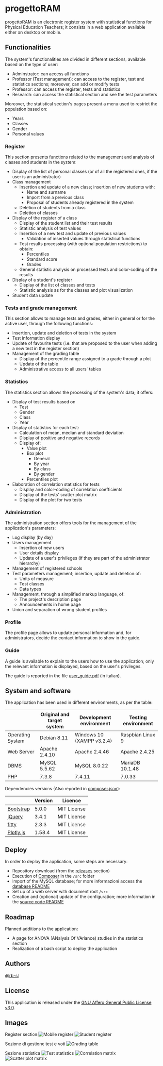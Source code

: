 # progettoRAM
progettoRAM is an electronic register system with statistical functions for Physical Education Teachers; it consists in a web application available either on desktop or mobile.

## Functionalities
The system's functionalities are divided in different sections, available based on the type of user:
* Adminstrator: can access all functions
* Professor (Test management): can access to the register, test and statistics sections; moreover, can add or modify tests
* Professor: can access the register, tests and statistics
* Research: can access the statistical section and see the test parameters

Moreover, the statistical section's pages present a menu used to restrict the population based on:
* Years
* Classes
* Gender
* Personal values

### Register
This section presents functions related to the management and analysis of classes and students in the system:

* Display of the list of personal classes (or of all the registered ones, if the user is an administrator)
* Class management
	* Insertion and update of a new class; insertion of new students with:
		* Name and surname
		* Import from a previous class
		* Proposal of students already registered in the system
	* Deletion of students from a class
	* Deletion of classes
* Display of the register of a class
	* Display of the student list and their test results
	* Statistic analysis of test values
	* Insertion of a new test and update of previous values
		* Validation of inserted values through statistical functions
	* Test results processing (with optional population restrictions) to obtain:
		* Percentiles
		* Standard score
		* Grades
	* General statistic analysis on processed tests and color-coding of the results
* Display of a student's register
	* Display of the list of classes and tests
	* Statistic analysis as for the classes and plot visualization
* Student data update

### Tests and grade management
This section allows to manage tests and grades, either in general or for the active user, through the following functions:
* Insertion, update and deletion of tests in the system
* Test information display
* Update of favourite tests (i.e. that are proposed to the user when adding a new test in the register section)
* Management of the grading table
	* Display of the percentile range assigned to a grade through a plot
	* Update of the table
	* Administrative access to all users' tables

### Statistics
The statistics section allows the processing of the system's data; it offers:
* Display of test results based on
	* Test
	* Gender
	* Class
	* Year
* Display of statistics for each test:
	* Calculation of mean, median and standard deviation
	* Display of positive and negative records
	* Display of:
		* Value plot
		* Box plot
			* General
			* By year
			* By class
			* By gender
		* Percentiles plot
* Elaboration of correlation statistics for tests
	* Display and color-coding of correlation coefficients
	* Display of the tests' scatter plot matrix
	* Display of the plot for two tests

### Administration
The administration section offers tools for the management of the application's parameters:
* Log display (by day)
* Users management
	* Insertion of new users
	* User details display
	* Update of a user's privileges (if they are part of the administrator hierarchy)
* Management of registered schools
* Test parameters management; insertion, update and deletion of:
	* Units of measure
	* Test classes
	* Data types
* Management, through a simplified markup language, of:
	* The project's description page
	* Announcements in home page
* Union and separation of wrong student profiles

### Profile
The profile page allows to update personal information and, for administrators, decide the contact information to show in the guide.

### Guide
A guide is available to explain to the users how to use the application; only the relevant information is displayed, based on the user's privileges.

The guide is reported in the file [user_guide.pdf](user_guide.pdf) (in italian).

## System and software
The application has been used in different environments, as per the table:

|                   | Original and target system | Development environment      | Testing environment |
| ----------------- | -------------------------- | ---------------------------- | ------------------- | 
| Operating System  | Debian 8.11                | Windows 10 (XAMPP v3.2.4)    | Raspbian Linux 9    |
| Web Server        | Apache 2.4.10              | Apache 2.4.46                | Apache 2.4.25       |
| DBMS              | MySQL 5.5.62               | MySQL 8.0.22                 | MariaDB 10.1.48     |
| PHP               | 7.3.8                      | 7.4.11                       | 7.0.33              |

Dependencies versions (Also reported in [composer.json](src/composer.json)):

|                                                  | Version | Licence     |
| ------------------------------------------------ | ------- | ----------- |
| [Bootstrap](https://getbootstrap.com/)           | 5.0.0   | MIT License |
| [jQuery](https://jquery.com/)                    | 3.4.1   | MIT License |
| [fitty](https://github.com/rikschennink/fitty)   | 2.3.3   | MIT License |
| [Plotly.js](https://github.com/plotly/plotly.js) | 1.58.4  | MIT License |

## Deploy
In order to deploy the application, some steps are necessary:
* Repository download (from the [releases](https://github.com/rb-sl/progettoRAM/releases) section)
* Execution of [Composer](https://getcomposer.org/) in the `/src` folder
* Import of the MySQL database; for more informazioni access the [database README](database/README-en.md)
* Set up of a web server with document root `/src`
* Creation and (optional) update of the configuration; more information in the [source code README](src/README-en.md)

## Roadmap
Planned additions to the application:
* A page for ANOVA (ANalysis Of VAriance) studies in the statistics section
* Realization of a bash script to deploy the application

## Authors
[@rb-sl](https://github.com/rb-sl)

## License
This application is released under the [GNU Affero General Public License v3.0](LICENSE).

## Images
Register section
![Mobile register](images/demo/register_mobile.png)
![Student register](images/demo/student_reg.png)

Sezione di gestione test e voti
![Grading table](images/demo/grading.png)

Sezione statistica
![Test statistics](images/demo/test_stats.png)
![Correlation matrix](images/demo/correlation_matrix.png)
![Scatter plot matrix](images/demo/splom.png)
